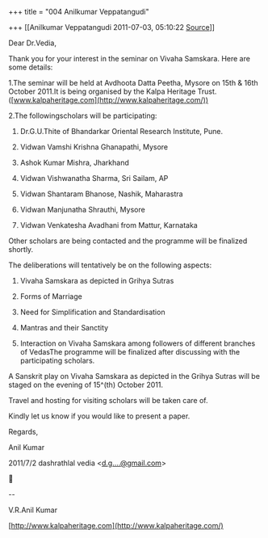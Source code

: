 +++
title = "004 Anilkumar Veppatangudi"

+++
[[Anilkumar Veppatangudi	2011-07-03, 05:10:22 [Source](https://groups.google.com/g/bvparishat/c/kjBw2G14YAg)]]



Dear Dr.Vedia,

Thank you for your interest in the seminar on Vivaha Samskara. Here are some details:

1.The seminar will be held at Avdhoota Datta Peetha, Mysore on 15th & 16th October 2011.It is being organised by the Kalpa Heritage Trust.([www.kalpaheritage.com](http://www.kalpaheritage.com/))



2.The followingscholars will be participating:

1. Dr.G.U.Thite of Bhandarkar Oriental Research Institute, Pune.

2. Vidwan Vamshi Krishna Ghanapathi, Mysore

3. Ashok Kumar Mishra, Jharkhand

4. Vidwan Vishwanatha Sharma, Sri Sailam, AP

5. Vidwan Shantaram Bhanose, Nashik, Maharastra

6. Vidwan Manjunatha Shrauthi, Mysore

7. Vidwan Venkatesha Avadhani from Mattur, Karnataka

Other scholars are being contacted and the programme will be finalized shortly.

The deliberations will tentatively be on the following aspects:

1. Vivaha Samskara as depicted in Grihya Sutras

2. Forms of Marriage

3. Need for Simplification and Standardisation

4. Mantras and their Sanctity

5. Interaction on Vivaha Samskara among followers of different branches of VedasThe programme will be finalized after discussing with the participating scholars.

A Sanskrit play on Vivaha Samskara as depicted in the Grihya Sutras will be staged on the evening of 15^(th) October 2011.

Travel and hosting for visiting scholars will be taken care of.

Kindly let us know if you would like to present a paper.

Regards,

Anil Kumar  
  

2011/7/2 dashrathlal vedia \<[d.g....@gmail.com]()\>



  
  
  
--  

V.R.Anil Kumar

[http://www.kalpaheritage.com](http://www.kalpaheritage.com/)

  

